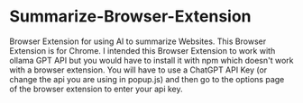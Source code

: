 # Summarize-Browser-Extension
Browser Extension for using AI to summarize Websites. This Browser Extension is for Chrome. I intended this Browser Extension to work with ollama GPT API but you would have to install it with npm which doesn't work with a browser extension. You will have to use a ChatGPT API Key (or change the api you are using in popup.js) and then go to the options page of the browser extension to enter your api key.
